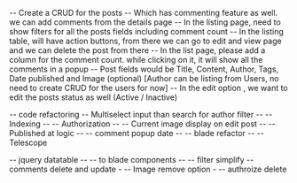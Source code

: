 -- Create a CRUD for the posts
-- Which has commenting feature as well. we can add comments from the details page
-- In the listing page, need to show filters for all the posts fields including comment count
-- In the listing table, will have action buttons, from there we can go to edit and view page and we can delete the post from there
-- In the list page, please add a column for the comment count. while clicking on it, it will show all the comments in a popup
-- Post fields would be Title, Content, Author, Tags, Date published and Image (optional) [Author can be listing from Users, no need to create CRUD for the users for now]
-- In the edit option , we want to edit the posts status as well (Active / Inactive)





-- code refactoring
    -- Multiselect input than search for author filter --
    -- Indexing --
    -- Authorization --
    -- Current image display on edit post --
    -- Published at logic --
    -- comment popup date --
    -- blade refactor --
-- Telescope
    


-- jquery datatable --
-- to blade components --
-- filter simplify
-- comments delete and update -
-- Image remove option -
-- authroize delete